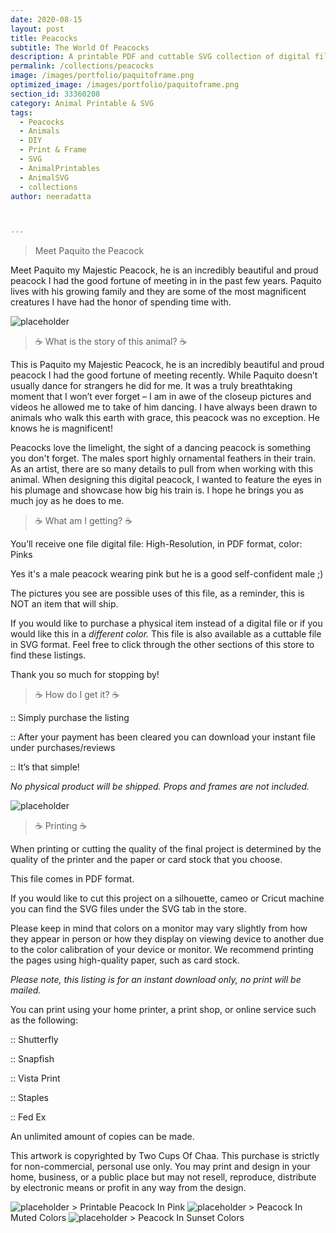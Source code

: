 ```yaml
---
date: 2020-08-15
layout: post
title: Peacocks
subtitle: The World Of Peacocks 
description: A printable PDF and cuttable SVG collection of digital files
permalink: /collections/peacocks
image: /images/portfolio/paquitoframe.png
optimized_image: /images/portfolio/paquitoframe.png
section_id: 33360208
category: Animal Printable & SVG
tags:
  - Peacocks
  - Animals
  - DIY
  - Print & Frame
  - SVG
  - AnimalPrintables
  - AnimalSVG
  - collections
author: neeradatta



---
```


> Meet Paquito the Peacock

Meet Paquito my Majestic Peacock, he is an incredibly beautiful and proud peacock I had the good fortune of meeting in in the past few years. Paquito lives with his growing family and they are some of the most magnificent creatures I have had the honor of spending time with.  



<img src="https://i.etsystatic.com/21226651/r/il/b12e71/2598948556/il_1588xN.2598948556_5pgf.jpg" alt="placeholder" title = PeacockInTan>

> ☕ What is the story of this animal? ☕

This is Paquito my Majestic Peacock, he is an incredibly beautiful and proud peacock I had the good fortune of meeting recently. While Paquito doesn’t usually dance for strangers he did for me. It was a truly breathtaking moment that I won’t ever forget – I am in awe of the closeup pictures and videos he allowed me to take of him dancing. I have always been drawn to animals who walk this earth with grace, this peacock was no exception. He knows he is magnificent!

Peacocks love the limelight, the sight of a dancing peacock is something you don't forget. The males sport highly ornamental feathers in their train. As an artist, there are so many details to pull from when working with this animal. When designing this digital peacock, I wanted to feature the eyes in his plumage and showcase how big his train is. I hope he brings you as much joy as he does to me.

> ☕ What am I getting? ☕

You’ll receive one file digital file:
High-Resolution, in PDF format, color: Pinks

Yes it's a male peacock wearing pink but he is a good self-confident male ;)

The pictures you see are possible uses of this file, as a reminder, this is NOT an item that will ship.

If you would like to purchase a physical item instead of a digital file or if you would like this in a *different color.* This file is also available as a cuttable file in SVG format. Feel free to click through the other sections of this store to find these listings.

Thank you so much for stopping by!

> ☕ How do I get it? ☕

:: Simply purchase the listing

:: After your payment has been cleared you can download your instant file under purchases/reviews

:: It’s that simple!

*No physical product will be shipped. Props and frames are not included.*

<img src="https://i.etsystatic.com/21226651/r/il/745dd6/2631573253/il_794xN.2631573253_17ce.jpg" alt="placeholder" title = PeacockInTanPurchaseInstructions>


> ☕ Printing ☕

When printing or cutting the quality of the final project is determined by the quality of the printer and the paper or card stock that you choose.

This file comes in PDF format.

If you would like to cut this project on a silhouette, cameo or Cricut machine you can find the SVG files under the SVG tab in the store.

Please keep in mind that colors on a monitor may vary slightly from how they appear in person or how they display on viewing device to another due to the color calibration of your device or monitor. We recommend printing the pages using high-quality paper, such as card stock.


*Please note, this listing is for an instant download only, no print will be mailed.*


You can print using your home printer, a print shop, or online service such as the following:

:: Shutterfly

:: Snapfish

:: Vista Print

:: Staples

:: Fed Ex

An unlimited amount of copies can be made.

This artwork is copyrighted by Two Cups Of Chaa. This purchase is strictly for non-commercial, personal use only. You may print and design in your home, business, or a public place but may not resell, reproduce, distribute by electronic means or profit in any way from the design.

<img src="https://i.etsystatic.com/21226651/r/il/ca281f/2621171943/il_1588xN.2621171943_h2fy.jpg" alt="placeholder" title = PeacockInPink>
> Printable Peacock In Pink

<img src="https://i.etsystatic.com/21226651/r/il/321c8d/2583554886/il_1588xN.2583554886_j6b2.jpg" alt="placeholder" title = PeacockMuted>
> Peacock In Muted Colors


<img src="https://i.etsystatic.com/21226651/r/il/632794/2577644766/il_1588xN.2577644766_hdzl.jpg" alt="placeholder" title = PeacockSunset>
> Peacock In Sunset Colors
